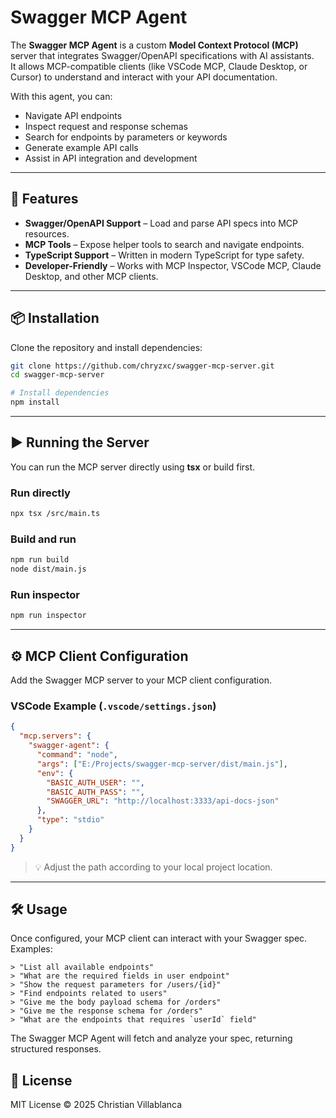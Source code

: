 # Swagger MCP Agent

The **Swagger MCP Agent** is a custom **Model Context Protocol (MCP)** server that integrates Swagger/OpenAPI specifications with AI assistants.  
It allows MCP-compatible clients (like VSCode MCP, Claude Desktop, or Cursor) to understand and interact with your API documentation.

With this agent, you can:

- Navigate API endpoints
- Inspect request and response schemas
- Search for endpoints by parameters or keywords
- Generate example API calls
- Assist in API integration and development

---

## 🚀 Features

- **Swagger/OpenAPI Support** – Load and parse API specs into MCP resources.
- **MCP Tools** – Expose helper tools to search and navigate endpoints.
- **TypeScript Support** – Written in modern TypeScript for type safety.
- **Developer-Friendly** – Works with MCP Inspector, VSCode MCP, Claude Desktop, and other MCP clients.

---

## 📦 Installation

Clone the repository and install dependencies:

```bash
git clone https://github.com/chryzxc/swagger-mcp-server.git
cd swagger-mcp-server

# Install dependencies
npm install
```

---

## ▶️ Running the Server

You can run the MCP server directly using **tsx** or build first.

### Run directly

```bash
npx tsx /src/main.ts
```

### Build and run

```bash
npm run build
node dist/main.js
```

### Run inspector

```bash
npm run inspector
```

---

## ⚙️ MCP Client Configuration

Add the Swagger MCP server to your MCP client configuration.

### VSCode Example (`.vscode/settings.json`)

```json
{
  "mcp.servers": {
    "swagger-agent": {
      "command": "node",
      "args": ["E:/Projects/swagger-mcp-server/dist/main.js"],
      "env": {
        "BASIC_AUTH_USER": "",
        "BASIC_AUTH_PASS": "",
        "SWAGGER_URL": "http://localhost:3333/api-docs-json"
      },
      "type": "stdio"
    }
  }
}
```

> 💡 Adjust the path according to your local project location.

---

## 🛠️ Usage

Once configured, your MCP client can interact with your Swagger spec. Examples:

```text
> "List all available endpoints"
> "What are the required fields in user endpoint"
> "Show the request parameters for /users/{id}"
> "Find endpoints related to users"
> "Give me the body payload schema for /orders"
> "Give me the response schema for /orders"
> "What are the endpoints that requires `userId` field"
```

The Swagger MCP Agent will fetch and analyze your spec, returning structured responses.

## 📝 License

MIT License © 2025 Christian Villablanca
